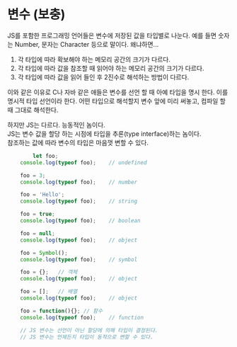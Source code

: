 # 변수 (보충)

JS를 포함한 프로그래밍 언어들은 변수에 저장된 값을 타입별로 나눈다. 예를 들면 숫자는 Number, 문자는 Character 등으로 말이다. 왜냐하면...   
   
1. 각 타입에 따라 확보해야 하는 메모리 공간의 크기가 다르다.   
2. 각 타입에 따라 값을 참조할 때 읽어야 하는 메모리 공간의 크기가 다르다.   
3. 각 타입에 따라 값을 읽어 들인 후 2진수로 해석하는 방법이 다르다.   
   
이와 같은 이유로 C나 자바 같은 애들은 변수를 선언 할 때 아예 타입을 명시 한다. 이를 명시적 타입 선언이라 한다. 
어떤 타입으로 해석할지 변수 앞에 미리 써놓고, 컴파일 할 때 그대로 해석한다.   
   
하지만 JS는 다르다. 능동적인 놈이다.  
JS는 변수 값을 할당 하는 시점에 타입을 추론(type interface)하는 놈이다.   
참조하는 값에 따라 변수의 타입은 마음껏 변할 수 있다.

```javascript
        let foo;
    console.log(typeof foo);    // undefined

    foo = 3;
    console.log(typeof foo);    // number

    foo = 'Hello';
    console.log(typeof foo);    // string

    foo = true;
    console.log(typeof foo);    // boolean

    foo = null;
    console.log(typeof foo);    // object

    foo = Symbol();
    console.log(typeof foo);    // symbol

    foo = {};   // 객체
    console.log(typeof foo);    // object

    foo = [];   // 배열
    console.log(typeof foo);    // object

    foo = function(){}; // 함수
    console.log(typeof foo);    // function

    // JS 변수는 선언이 아닌 할당에 의해 타입이 결정된다.
    // JS 변수는 언제든지 타입이 동적으로 변할 수 있다.
```